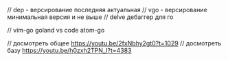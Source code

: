 // dep - версирование последняя актуальная
// vgo - версирование минимальная версия и не выше
// delve дебаггер для го

// vim-go goland vs code atom-go

// досмотреть общее https://youtu.be/2fxNbhy2gt0?t=1029
// досмотреть базу https://youtu.be/h0zxh2TPN_I?t=4383
